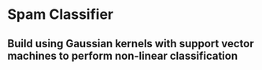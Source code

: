 # Spam Classifier

## Build using Gaussian kernels with support vector machines to perform non-linear classification
